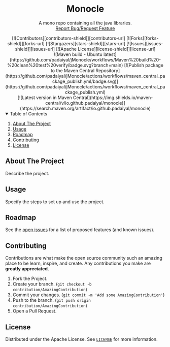 <!-- PROJECT SHIELDS -->
<!--
*** I'm using markdown "reference style" links for readability.
*** Reference links are enclosed in brackets [ ] instead of parentheses ( ).
*** See the bottom of this document for the declaration of the reference variables
*** for contributors-url, forks-url, etc. This is an optional, concise syntax you may use.
*** https://www.markdownguide.org/basic-syntax/#reference-style-links
-->
<div align="left">
  <h1 align="center">Monocle</h1>
  <p align="center">
    A mono repo containing all the java libraries.
    <br />
    <a href="https://github.com/padaiyal/jMonocle/issues/new/choose">Report Bug/Request Feature</a>
  </p>
  <div align="center">
    [![Contributors][contributors-shield]][contributors-url]
    [![Forks][forks-shield]][forks-url]
    [![Stargazers][stars-shield]][stars-url]
    [![Issues][issues-shield]][issues-url]
    [![Apache License][license-shield]][license-url] <br>
    ![Maven build - Ubuntu latest](https://github.com/padaiyal/jMonocle/workflows/Maven%20build%20-%20clean%20test%20verify/badge.svg?branch=main)
    [![Publish package to the Maven Central Repository](https://github.com/padaiyal/jMonocle/actions/workflows/maven_central_package_publish.yml/badge.svg)](https://github.com/padaiyal/jMonocle/actions/workflows/maven_central_package_publish.yml) <br>
    [![Latest version in Maven Central](https://img.shields.io/maven-central/v/io.github.padaiyal/monocle)](https://search.maven.org/artifact/io.github.padaiyal/monocle)
  </div>

<!-- TABLE OF CONTENTS -->
<details open="open">
  <summary>Table of Contents</summary>
  <ol>
    <li>
      <a href="#about-the-project">About The Project</a>
    </li>
    <li>
        <a href="#usage">Usage</a>
    </li>
    <li>
        <a href="#roadmap">Roadmap</a>
    </li>
    <li>
        <a href="#contributing">Contributing</a>
    </li>
    <li>
        <a href="#license">License</a>
    </li>
  </ol>
</details>

<!-- ABOUT THE PROJECT -->
## About The Project
Describe the project.

<!-- USAGE -->
## Usage
Specify the steps to set up and use the project.

<!-- ROADMAP -->
## Roadmap
See the [open issues](https://github.com/padaiyal/jMonocle/issues) for a list of proposed features (and known issues).

<!-- CONTRIBUTING -->
## Contributing
Contributions are what make the open source community such an amazing place to be learn, inspire, and create. Any contributions you make are **greatly appreciated**.

1. Fork the Project.
2. Create your branch. (`git checkout -b contribution/AmazingContribution`)
3. Commit your changes. (`git commit -m 'Add some AmazingContribution'`)
4. Push to the branch. (`git push origin contribution/AmazingContribution`)
5. Open a Pull Request.


<!-- LICENSE -->
## License
Distributed under the Apache License. See [`LICENSE`](https://github.com/padaiyal/jMonocle/blob/main/LICENSE) for more information.


<!-- MARKDOWN LINKS & IMAGES -->
<!-- https://www.markdownguide.org/basic-syntax/#reference-style-links -->
[contributors-shield]: https://img.shields.io/github/contributors/padaiyal/jMonocle.svg?style=for-the-badge
[contributors-url]: https://github.com/padaiyal/jMonocle/graphs/contributors
[forks-shield]: https://img.shields.io/github/forks/padaiyal/jMonocle.svg?style=for-the-badge
[forks-url]: https://github.com/padaiyal/jMonocle/network/members
[stars-shield]: https://img.shields.io/github/stars/padaiyal/jMonocle.svg?style=for-the-badge
[stars-url]: https://github.com/padaiyal/jMonocle/stargazers
[issues-shield]: https://img.shields.io/github/issues/padaiyal/jMonocle.svg?style=for-the-badge
[issues-url]: https://github.com/padaiyal/jMonocle/issues
[license-shield]: https://img.shields.io/github/license/padaiyal/jMonocle.svg?style=for-the-badge
[license-url]: https://github.com/padaiyal/jMonocle/blob/master/LICENSE

